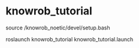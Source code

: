 # knowrob_tutorial

source /knowrob_noetic/devel/setup.bash

roslaunch knowrob_tutorial knowrob_tutorial.launch

